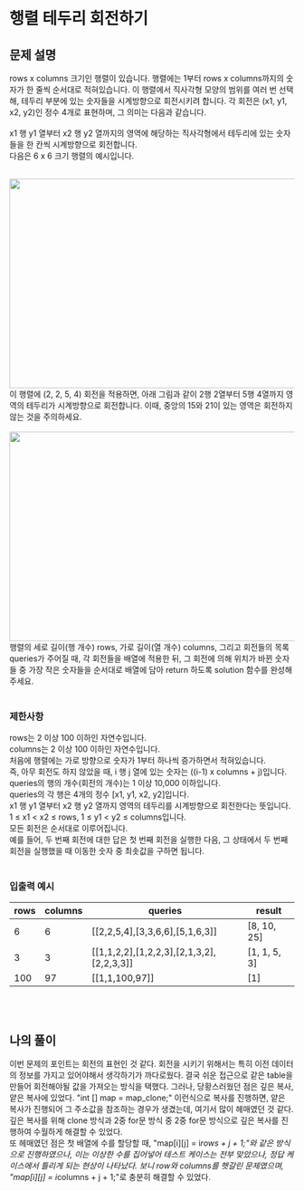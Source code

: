 # 행렬 테두리 회전하기

## 문제 설명
rows x columns 크기인 행렬이 있습니다. 행렬에는 1부터 rows x columns까지의 숫자가 한 줄씩 순서대로 적혀있습니다. 이 행렬에서 직사각형 모양의 범위를 여러 번 선택해, 테두리 부분에 있는 숫자들을 시계방향으로 회전시키려 합니다. 각 회전은 (x1, y1, x2, y2)인 정수 4개로 표현하며, 그 의미는 다음과 같습니다.
<br><br>
x1 행 y1 열부터 x2 행 y2 열까지의 영역에 해당하는 직사각형에서 테두리에 있는 숫자들을 한 칸씩 시계방향으로 회전합니다.<br>
다음은 6 x 6 크기 행렬의 예시입니다.<br><br>

<img src="programmers/level2/행렬 테두리 회전하기/img/grid_example.png"  width="700" height="370">

<br>
이 행렬에 (2, 2, 5, 4) 회전을 적용하면, 아래 그림과 같이 2행 2열부터 5행 4열까지 영역의 테두리가 시계방향으로 회전합니다. 이때, 중앙의 15와 21이 있는 영역은 회전하지 않는 것을 주의하세요.<br><br>

<img src="programmers/level2/행렬 테두리 회전하기/img/rotation_example.png"  width="700" height="370">

<br>
행렬의 세로 길이(행 개수) rows, 가로 길이(열 개수) columns, 그리고 회전들의 목록 queries가 주어질 때, 각 회전들을 배열에 적용한 뒤, 그 회전에 의해 위치가 바뀐 숫자들 중 가장 작은 숫자들을 순서대로 배열에 담아 return 하도록 solution 함수를 완성해주세요.
<br><br>

### 제한사항
rows는 2 이상 100 이하인 자연수입니다.<br>
columns는 2 이상 100 이하인 자연수입니다.<br>
처음에 행렬에는 가로 방향으로 숫자가 1부터 하나씩 증가하면서 적혀있습니다.<br>
즉, 아무 회전도 하지 않았을 때, i 행 j 열에 있는 숫자는 ((i-1) x columns + j)입니다.<br>
queries의 행의 개수(회전의 개수)는 1 이상 10,000 이하입니다.<br>
queries의 각 행은 4개의 정수 [x1, y1, x2, y2]입니다.<br>
x1 행 y1 열부터 x2 행 y2 열까지 영역의 테두리를 시계방향으로 회전한다는 뜻입니다.<br>
1 ≤ x1 < x2 ≤ rows, 1 ≤ y1 < y2 ≤ columns입니다.<br>
모든 회전은 순서대로 이루어집니다.<br>
예를 들어, 두 번째 회전에 대한 답은 첫 번째 회전을 실행한 다음, 그 상태에서 두 번째 회전을 실행했을 때 이동한 숫자 중 최솟값을 구하면 됩니다.<br><br>

### 입출력 예시
| rows | columns | queries                                   | result       |
|------|---------|-------------------------------------------|--------------|
| 6    | 6       | [[2,2,5,4],[3,3,6,6],[5,1,6,3]]           | [8, 10, 25]  |
| 3    | 3       | [[1,1,2,2],[1,2,2,3],[2,1,3,2],[2,2,3,3]] | [1, 1, 5, 3] |
| 100  | 97      | [[1,1,100,97]]                            | [1]          |

<br><br>

## 나의 풀이
이번 문제의 포인트는 회전의 표현인 것 같다. 회전을 시키기 위해서는 특히 이전 데이터의 정보를 가지고 있어야해서 생각하기가 까다로웠다. 결국 쉬운 접근으로 같은 table을 만들어 회전해야될 값을 가져오는 방식을 택했다. 그러나, 당황스러웠던 점은 깊은 복사, 얕은 복사에 있었다. "int [] map = map_clone;" 이런식으로 복사를 진행하면, 얕은 복사가 진행되어 그 주소값을 참조하는 경우가 생겼는데, 여기서 많이 헤매였던 것 같다. 깊은 복사를 위해 clone 방식과 2중 for문 방식 중 2중 for문 방식으로 깊은 복사를 진행하여 수월하게 해결할 수 있었다. <br>
또 헤매였던 점은 첫 배열에 수를 할당할 때, "map[i][j] = i*rows + j + 1;"와 같은 방식으로 진행하였으나, 이는 이상한 수를 집어넣어 테스트 케이스는 전부 맞았으나, 정답 케이스에서 틀리게 되는 현상이 나타났다. 보니 row와 columns를 헷갈린 문제였으며, "map[i][j] = i*columns + j + 1;"로 충분히 해결할 수 있었다. 
